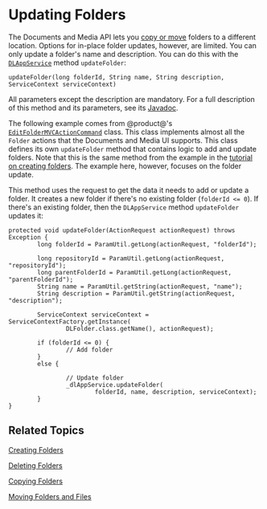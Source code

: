 # Updating Folders [](id=updating-folders)

The Documents and Media API lets you 
[copy or move](/develop/tutorials/-/knowledge_base/7-1/copying-and-moving-entities) 
folders to a different location. Options for in-place folder updates, however, 
are limited. You can only update a folder's name and description. You can do 
this with the 
[`DLAppService`](@platform-ref@/7.1-latest/javadocs/portal-kernel/com/liferay/document/library/kernel/service/DLAppService.html) 
method `updateFolder`: 

    updateFolder(long folderId, String name, String description, ServiceContext serviceContext)

All parameters except the description are mandatory. For a full description of 
this method and its parameters, see its 
[Javadoc](@platform-ref@/7.1-latest/javadocs/portal-kernel/com/liferay/document/library/kernel/service/DLAppService.html#updateFolder-long-java.lang.String-java.lang.String-com.liferay.portal.kernel.service.ServiceContext-). 

The following example comes from @product@'s 
[`EditFolderMVCActionCommand`](https://github.com/liferay/liferay-portal/blob/master/modules/apps/document-library/document-library-web/src/main/java/com/liferay/document/library/web/internal/portlet/action/EditFolderMVCActionCommand.java) 
class. This class implements almost all the `Folder` actions that the Documents 
and Media UI supports. This class defines its own `updateFolder` method that 
contains logic to add and update folders. Note that this is the same method from 
the example in the 
[tutorial on creating folders](/develop/tutorials/-/knowledge_base/7-1/creating-folders). 
The example here, however, focuses on the folder update. 

This method uses the request to get the data it needs to add or update a folder. 
It creates a new folder if there's no existing folder (`folderId <= 0`). If 
there's an existing folder, then the `DLAppService` method `updateFolder` 
updates it: 

    protected void updateFolder(ActionRequest actionRequest) throws Exception {
            long folderId = ParamUtil.getLong(actionRequest, "folderId");

            long repositoryId = ParamUtil.getLong(actionRequest, "repositoryId");
            long parentFolderId = ParamUtil.getLong(actionRequest, "parentFolderId");
            String name = ParamUtil.getString(actionRequest, "name");
            String description = ParamUtil.getString(actionRequest, "description");

            ServiceContext serviceContext = ServiceContextFactory.getInstance(
                    DLFolder.class.getName(), actionRequest);

            if (folderId <= 0) {
                    // Add folder
            }
            else {

                    // Update folder
                    _dlAppService.updateFolder(
                            folderId, name, description, serviceContext);
            }
    }

## Related Topics [](id=related-topics)

[Creating Folders](/develop/tutorials/-/knowledge_base/7-1/creating-folders)

[Deleting Folders](/develop/tutorials/-/knowledge_base/7-1/deleting-folders)

[Copying Folders](/develop/tutorials/-/knowledge_base/7-1/copying-folders)

[Moving Folders and Files](/develop/tutorials/-/knowledge_base/7-1/moving-folders-and-files)
